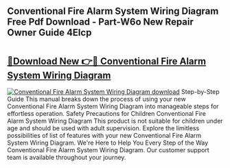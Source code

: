 ## Conventional Fire Alarm System Wiring Diagram Free Pdf Download - Part-W6o New Repair Owner Guide 4Elcp

# <h2><a href="http://dfhdv77.blite.top/?on=Conventional+Fire+Alarm+System+Wiring+Diagram">🔗Download New 👉🔴 Conventional Fire Alarm System Wiring Diagram</a></h2>

[![Conventional Fire Alarm System Wiring Diagram download](https://i.imgur.com/lujVjoI.png)](http://dfhdv77.blite.top/?on=Conventional+Fire+Alarm+System+Wiring+Diagram)
Step-by-Step Guide This manual breaks down the process of using your new Conventional Fire Alarm System Wiring Diagram into manageable steps for effortless operation. Safety Precautions for Children Conventional Fire Alarm System Wiring Diagram This product is not suitable for children under age and should be used with adult supervision. Explore the limitless possibilities of list of features with your new Conventional Fire Alarm System Wiring Diagram. We're Here to Help You Every Step of the Way Conventional Fire Alarm System Wiring Diagram. Our customer support team is available throughout your journey.
